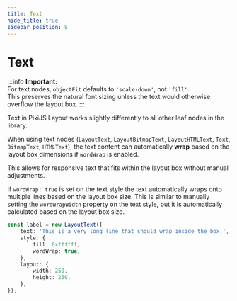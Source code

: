 ```yaml
---
title: Text
hide_title: true
sidebar_position: 8
---
```


# Text

:::info **Important:**  
For text nodes, `objectFit` defaults to `'scale-down'`, not `'fill'`.  
This preserves the natural font sizing unless the text would otherwise overflow the layout box.
:::

Text in PixiJS Layout works slightly differently to all other leaf nodes in the library.

When using text nodes (`LayoutText`, `LayoutBitmapText`, `LayoutHTMLText`, `Text`, `BitmapText`, `HTMLText`), the text content can automatically **wrap** based on the layout box dimensions if `wordWrap` is enabled.

This allows for responsive text that fits within the layout box without manual adjustments.

If `wordWrap: true` is set on the text style the text automatically wraps onto multiple lines based on the layout box size.
This is similar to manually setting the `wordWrapWidth` property on the text style, but it is automatically calculated based on the layout box size.

```ts
const label = new LayoutText({
    text: 'This is a very long line that should wrap inside the box.',
    style: {
        fill: 0xffffff,
        wordWrap: true,
    },
    layout: {
        width: 250,
        height: 250,
    },
});
```
